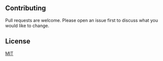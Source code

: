 ## Contributing

Pull requests are welcome. Please open an issue first to discuss what you would like to change.

## License

[MIT](https://github.com/pavankalyan-codes/Leetcode-discord-bot/blob/main/LICENSE)
